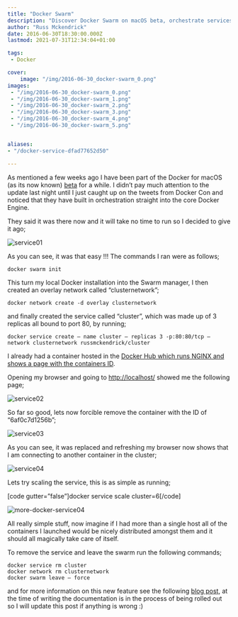 ```yaml
---
title: "Docker Swarm"
description: "Discover Docker Swarm on macOS beta, orchestrate services effortlessly, and scale with ease. Step-by-step guide included."
author: "Russ Mckendrick"
date: 2016-06-30T18:30:00.000Z
lastmod: 2021-07-31T12:34:04+01:00

tags:
 - Docker

cover:
    image: "/img/2016-06-30_docker-swarm_0.png" 
images:
 - "/img/2016-06-30_docker-swarm_0.png"
 - "/img/2016-06-30_docker-swarm_1.png"
 - "/img/2016-06-30_docker-swarm_2.png"
 - "/img/2016-06-30_docker-swarm_3.png"
 - "/img/2016-06-30_docker-swarm_4.png"
 - "/img/2016-06-30_docker-swarm_5.png"


aliases:
- "/docker-service-dfad77652d50"

---
```


As mentioned a few weeks ago I have been part of the Docker for macOS (as its now known) [beta](/2016/05/08/docker-on-mac-osx/) for a while. I didn’t pay much attention to the update last night until I just caught up on the tweets from Docker Con and noticed that they have built in orchestration straight into the core Docker Engine.

They said it was there now and it will take no time to run so I decided to give it ago;

![service01](/img/2016-06-30_docker-swarm_1.png)

As you can see, it was that easy !!! The commands I ran were as follows;

```
docker swarm init
```

This turn my local Docker installation into the Swarm manager, I then created an overlay network called “clusternetwork”;

```
docker network create -d overlay clusternetwork
```

and finally created the service called “cluster”, which was made up of 3 replicas all bound to port 80, by running;

```
docker service create — name cluster — replicas 3 -p:80:80/tcp — network clusternetwork russmckendrick/cluster
```

I already had a container hosted in the [Docker Hub which runs NGINX and shows a page with the containers ID](https://hub.docker.com/r/russmckendrick/cluster/).

Opening my browser and going to [http://localhost/](http://localhost/) showed me the following page;

![service02](/img/2016-06-30_docker-swarm_2.png)

So far so good, lets now forcible remove the container with the ID of “6af0c7d1256b”;

![service03](/img/2016-06-30_docker-swarm_3.png)

As you can see, it was replaced and refreshing my browser now shows that I am connecting to another container in the cluster;

![service04](/img/2016-06-30_docker-swarm_4.png)

Lets try scaling the service, this is as simple as running;

[code gutter=”false”]docker service scale cluster=6[/code]

![more-docker-service04](/img/2016-06-30_docker-swarm_5.png)

All really simple stuff, now imagine if I had more than a single host all of the containers I launched would be nicely distributed amongst them and it should all magically take care of itself.

To remove the service and leave the swarm run the following commands;

```
docker service rm cluster
docker network rm clusternetwork
docker swarm leave — force
```

and for more information on this new feature see the following [blog post](https://blog.docker.com/2016/06/docker-1-12-built-in-orchestration/), at the time of writing the documentation is in the process of being rolled out so I will update this post if anything is wrong :)